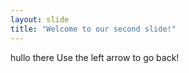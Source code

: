 ```yaml
---
layout: slide
title: "Welcome to our second slide!"
---
```

hullo there
Use the left arrow to go back!
